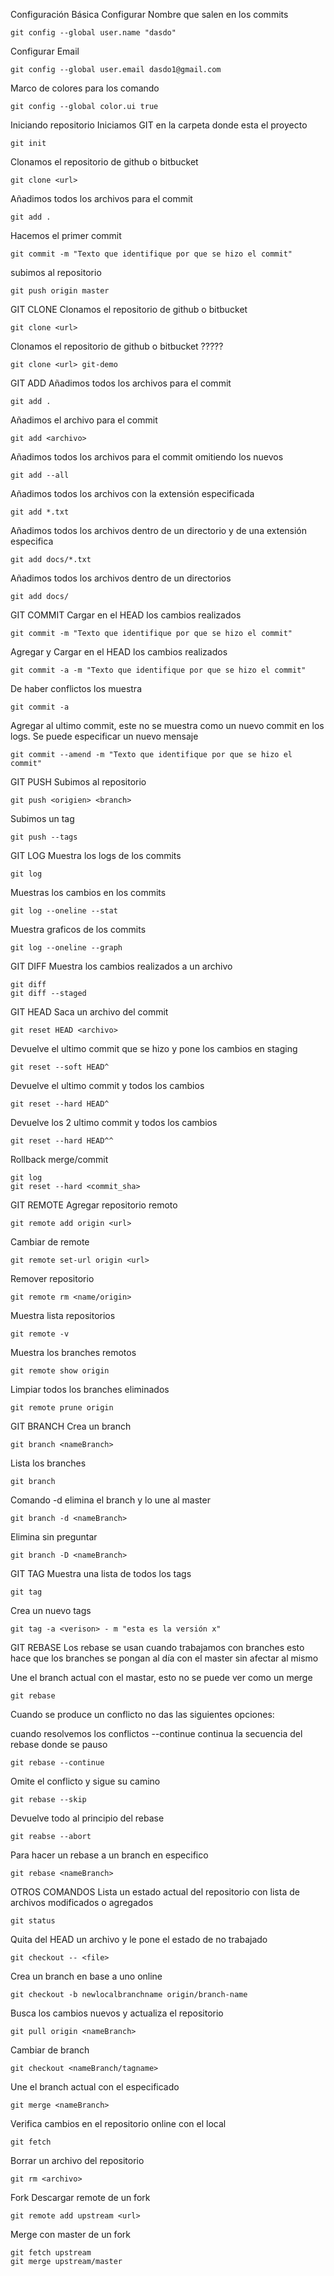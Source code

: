 Configuración Básica
Configurar Nombre que salen en los commits

	git config --global user.name "dasdo"
Configurar Email

	git config --global user.email dasdo1@gmail.com
Marco de colores para los comando

	git config --global color.ui true
Iniciando repositorio
Iniciamos GIT en la carpeta donde esta el proyecto

	git init
Clonamos el repositorio de github o bitbucket

	git clone <url>
Añadimos todos los archivos para el commit

	git add .
Hacemos el primer commit

	git commit -m "Texto que identifique por que se hizo el commit"
subimos al repositorio

	git push origin master
GIT CLONE
Clonamos el repositorio de github o bitbucket

	git clone <url>
Clonamos el repositorio de github o bitbucket ?????

	git clone <url> git-demo
GIT ADD
Añadimos todos los archivos para el commit

	git add .
Añadimos el archivo para el commit

	git add <archivo>
Añadimos todos los archivos para el commit omitiendo los nuevos

	git add --all 
Añadimos todos los archivos con la extensión especificada

	git add *.txt
Añadimos todos los archivos dentro de un directorio y de una extensión especifica

	git add docs/*.txt
Añadimos todos los archivos dentro de un directorios

	git add docs/
GIT COMMIT
Cargar en el HEAD los cambios realizados

	git commit -m "Texto que identifique por que se hizo el commit"
Agregar y Cargar en el HEAD los cambios realizados

	git commit -a -m "Texto que identifique por que se hizo el commit"
De haber conflictos los muestra

	git commit -a 
Agregar al ultimo commit, este no se muestra como un nuevo commit en los logs. Se puede especificar un nuevo mensaje

	git commit --amend -m "Texto que identifique por que se hizo el commit"
GIT PUSH
Subimos al repositorio

	git push <origien> <branch>
Subimos un tag

	git push --tags
GIT LOG
Muestra los logs de los commits

	git log
Muestras los cambios en los commits

	git log --oneline --stat
Muestra graficos de los commits

	git log --oneline --graph
GIT DIFF
Muestra los cambios realizados a un archivo

	git diff
	git diff --staged
GIT HEAD
Saca un archivo del commit

	git reset HEAD <archivo>
Devuelve el ultimo commit que se hizo y pone los cambios en staging

	git reset --soft HEAD^
Devuelve el ultimo commit y todos los cambios

	git reset --hard HEAD^
Devuelve los 2 ultimo commit y todos los cambios

	git reset --hard HEAD^^
Rollback merge/commit

	git log
	git reset --hard <commit_sha>
GIT REMOTE
Agregar repositorio remoto

	git remote add origin <url>
Cambiar de remote

	git remote set-url origin <url>
Remover repositorio

	git remote rm <name/origin>
Muestra lista repositorios

	git remote -v
Muestra los branches remotos

	git remote show origin
Limpiar todos los branches eliminados

	git remote prune origin 
GIT BRANCH
Crea un branch

	git branch <nameBranch>
Lista los branches

	git branch
Comando -d elimina el branch y lo une al master

	git branch -d <nameBranch>
Elimina sin preguntar

	git branch -D <nameBranch>
GIT TAG
Muestra una lista de todos los tags

	git tag
Crea un nuevo tags

	git tag -a <verison> - m "esta es la versión x"
GIT REBASE
Los rebase se usan cuando trabajamos con branches esto hace que los branches se pongan al día con el master sin afectar al mismo

Une el branch actual con el mastar, esto no se puede ver como un merge

	git rebase
Cuando se produce un conflicto no das las siguientes opciones:

cuando resolvemos los conflictos --continue continua la secuencia del rebase donde se pauso

	git rebase --continue 
Omite el conflicto y sigue su camino

	git rebase --skip
Devuelve todo al principio del rebase

	git reabse --abort
Para hacer un rebase a un branch en especifico

	git rebase <nameBranch>
OTROS COMANDOS
Lista un estado actual del repositorio con lista de archivos modificados o agregados

	git status
Quita del HEAD un archivo y le pone el estado de no trabajado

	git checkout -- <file>
Crea un branch en base a uno online

	git checkout -b newlocalbranchname origin/branch-name
Busca los cambios nuevos y actualiza el repositorio

	git pull origin <nameBranch>
Cambiar de branch

	git checkout <nameBranch/tagname>
Une el branch actual con el especificado

	git merge <nameBranch>
Verifica cambios en el repositorio online con el local

	git fetch
Borrar un archivo del repositorio

	git rm <archivo> 
Fork
Descargar remote de un fork

	git remote add upstream <url>
Merge con master de un fork

	git fetch upstream
	git merge upstream/master